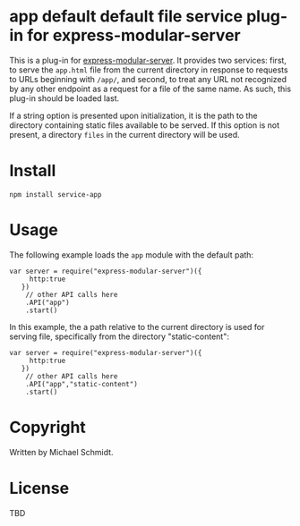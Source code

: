 app default default file service plug-in for express-modular-server
===============================
This is a plug-in for [express-modular-server](https://github.com/michael-ts/express-modular-server/).  It provides two services: first, to serve the `app.html` file from the current directory in response to requests to URLs beginning with `/app/`, and second, to treat any URL not recognized by any other endpoint as a request for a file of the same name.  As such, this plug-in should be loaded last.

If a string option is presented upon initialization, it is the path to the directory containing static files available to be served.  If this option is not present,  a directory `files` in the current directory will be used.

# Install

    npm install service-app

# Usage

The following example loads the `app` module with the default path:

    var server = require("express-modular-server")({
         http:true
       })
        // other API calls here
        .API("app")
        .start()

In this example, the a path relative to the current directory is used for serving file, specifically from the directory "static-content":


    var server = require("express-modular-server")({
         http:true
       })
        // other API calls here
        .API("app","static-content")
        .start()

# Copyright

Written by Michael Schmidt.

# License

TBD
